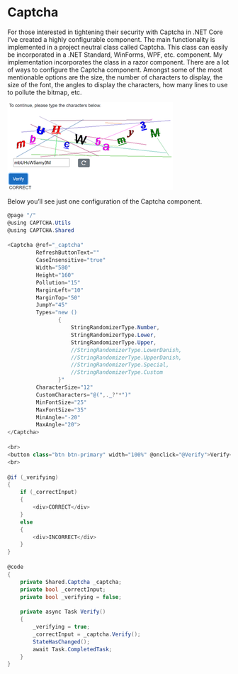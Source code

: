 # Captcha
For those interested in tightening their security with Captcha in .NET Core I’ve created a highly configurable component. The main functionality is implemented in a project neutral class called Captcha. This class can easily be incorporated in a .NET Standard, WinForms, WPF, etc. component. My implementation incorporates the class in a razor component.   There are a lot of ways to configure the Captcha component. Amongst some of the most mentionable options are the size, the number of characters to display, the size of the font, the angles to display the characters, how many lines to use to pollute the bitmap, etc. 

<img src="https://github.com/CodeBallast/Captcha/blob/main/Images/Captcha.png">

Below you’ll see just one configuration of the Captcha component. 

```cs
@page "/"
@using CAPTCHA.Utils
@using CAPTCHA.Shared

<Captcha @ref="_captcha"
         RefreshButtonText=""
         CaseInsensitive="true"
         Width="580"
         Height="160"
         Pollution="15"
         MarginLeft="10"
         MarginTop="50"
         JumpY="45"
         Types="new ()
                {
                    StringRandomizerType.Number,
                    StringRandomizerType.Lower,
                    StringRandomizerType.Upper,
                    //StringRandomizerType.LowerDanish,
                    //StringRandomizerType.UpperDanish,
                    //StringRandomizerType.Special,
                    //StringRandomizerType.Custom
                }"
         CharacterSize="12"
         CustomCharacters="@(",._?'*")"
         MinFontSize="25"
         MaxFontSize="35"
         MinAngle="-20"
         MaxAngle="20">
</Captcha>

<br>
<button class="btn btn-primary" width="100%" @onclick="@Verify">Verify</button>
<br>

@if (_verifying)
{
    if (_correctInput)
    {
        <div>CORRECT</div>
    }
    else
    {
        <div>INCORRECT</div>
    }
}

@code
{
    private Shared.Captcha _captcha;
    private bool _correctInput;
    private bool _verifying = false;

    private async Task Verify()
    {
        _verifying = true;
        _correctInput = _captcha.Verify();
        StateHasChanged();
        await Task.CompletedTask;
    }
}
```
